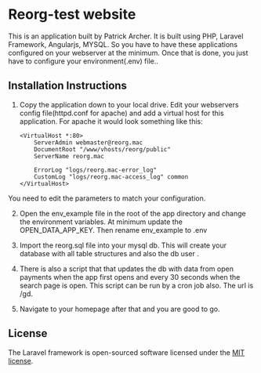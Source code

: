 # Reorg-test website

This is an application built by Patrick Archer.  It is built using PHP, Laravel Framework, Angularjs, MYSQL. So you have to have these applications configured on your webserver at the minimum. Once that is done, you just have to configure your environment(.env) file..  

## Installation Instructions

1.  Copy the application down to your local drive.  Edit your webservers config file(httpd.conf for apache) and add a virtual host for this application.  For apache it would look something like this:

		<VirtualHost *:80>
		    ServerAdmin webmaster@reorg.mac
		    DocumentRoot "/www/vhosts/reorg/public"
		    ServerName reorg.mac
		 
		    ErrorLog "logs/reorg.mac-error_log"
		    CustomLog "logs/reorg.mac-access_log" common
		</VirtualHost>

   You need to edit the parameters to match your configuration.


2. Open the env_example file in the root of the app directory and change the environment variables.  At minimum update the OPEN_DATA_APP_KEY. Then rename env_example to .env

3. Import the reorg.sql file into your mysql db.  This will create your database with all table structures and also the db user .

4. There is also a script that that updates the db with data from open payments when the app first opens and every 30 seconds when the search page is open.  This script can be run by a cron job also.  The url is /gd.

5.  Navigate to your homepage after that and you are good to go.




## License

The Laravel framework is open-sourced software licensed under the [MIT license](http://opensource.org/licenses/MIT).
